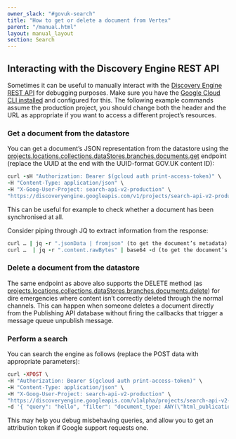 ```yaml
---
owner_slack: "#govuk-search"
title: "How to get or delete a document from Vertex"
parent: "/manual.html"
layout: manual_layout
section: Search
---
```

[link-1]: https://cloud.google.com/generative-ai-app-builder/docs/reference/rest
[link-2]: /google-cloud-platform-gcp.html.md
[link-3]: https://cloud.google.com/generative-ai-app-builder/docs/reference/rest/v1/projects.locations.collections.dataStores.branches.documents/get
[link-4]: https://cloud.google.com/generative-ai-app-builder/docs/reference/rest/v1/projects.locations.collections.dataStores.branches.documents/delete

## Interacting with the Discovery Engine REST API

Sometimes it can be useful to manually interact with the [Discovery Engine REST API][link-1] for debugging purposes. Make sure you have the [Google Cloud CLI installed][link-2] and configured for this.
The following example commands assume the production project, you should change both the header and the URL as appropriate if you want to access a different project’s resources.

### Get a document from the datastore

You can get a document’s JSON representation from the datastore using the [projects.locations.collections.dataStores.branches.documents.get][link-3] endpoint (replace the UUID at the end with the UUID-format GOV.UK content ID):

```ruby
curl -sH "Authorization: Bearer $(gcloud auth print-access-token)" \
-H "Content-Type: application/json" \
-H "X-Goog-User-Project: search-api-v2-production" \
"https://discoveryengine.googleapis.com/v1/projects/search-api-v2-production/locations/global/collections/default_collection/dataStores/govuk_content/branches/default_branch/documents/YOUR-CONTENT-ID-HERE"
```

This can be useful for example to check whether a document has been synchronised at all.

Consider piping through JQ to extract information from the response:

```ruby
curl … | jq -r ".jsonData | fromjson" (to get the document’s metadata)
curl …  | jq -r ".content.rawBytes" | base64 -d (to get the document’s unstructured body content)
```

### Delete a document from the datastore

The same endpoint as above also supports the DELETE method (as [projects.locations.collections.dataStores.branches.documents.delete][link-4]) for dire emergencies where content isn’t correctly deleted through the normal channels. This can happen when someone deletes a document directly from the Publishing API database without firing the callbacks that trigger a message queue unpublish message.

### Perform a search

You can search the engine as follows (replace the POST data with appropriate parameters):

```ruby
curl -XPOST \
-H "Authorization: Bearer $(gcloud auth print-access-token)" \
-H "Content-Type: application/json" \
-H "X-Goog-User-Project: search-api-v2-production" \
"https://discoveryengine.googleapis.com/v1alpha/projects/search-api-v2-production/locations/global/collections/default_collection/engines/govuk_global/servingConfigs/default:search" \
-d '{ "query": "hello", "filter": "document_type: ANY(\"html_publication\")" }'
```

This may help you debug misbehaving queries, and allow you to get an attribution token if Google support requests one.
